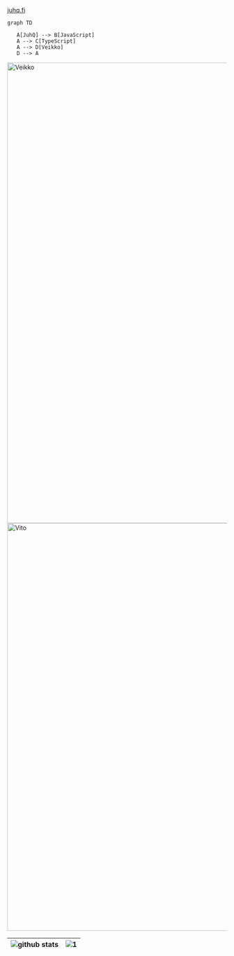 [juhq.fi](https://juhq.fi)

```mermaid
graph TD

   A[JuhQ] --> B[JavaScript]
   A --> C[TypeScript]
   A --> D[Veikko]
   D --> A
```


[<img width="1056" alt="Veikko" src="https://github.com/JuhQ/juhq/assets/525676/92438e32-20cb-4ae7-9b0c-61796c9b7d3e">](https://juhq.fi/veikko)
[<img width="935" alt="Vito" src="https://github.com/JuhQ/juhq/assets/525676/2bd8e3d7-57e3-43af-ba6d-a49912ae5b19">](https://juhq.fi/vito)



| ![github stats](https://github-readme-stats.vercel.app/api?username=JuhQ&theme=blue-green) | ![1](https://github-readme-stats.vercel.app/api/top-langs/?username=JuhQ&theme=blue-green) |
|---|---|
